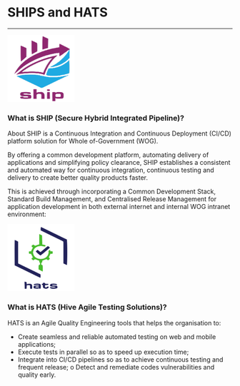 # SHIPS and HATS
----------------
<img src="_media/ship_icon.png" width="150px" height="150px"> 

### What is SHIP (Secure Hybrid Integrated Pipeline)?

About SHIP is a Continuous Integration and Continuous Deployment (CI/CD) platform solution for Whole of-Government (WOG).

By offering a common development platform, automating delivery of applications and simplifying policy clearance, SHIP establishes a consistent and automated way for continuous integration, continuous testing and delivery to create better quality products faster.

This is achieved through incorporating a Common Development Stack, Standard Build Management, and Centralised Release Management for application development in both external internet and internal WOG intranet environment:

<img src="_media/hats_icon.png" width="150px" height="150px"> 

### What is HATS (Hive Agile Testing Solutions)?
HATS is an Agile Quality Engineering tools that helps the organisation to:
- Create seamless and reliable automated testing on web and mobile applications;
- Execute tests in parallel so as to speed up execution time;
- Integrate into CI/CD pipelines so as to achieve continuous testing and frequent release; o Detect and remediate codes vulnerabilities and quality early.  


